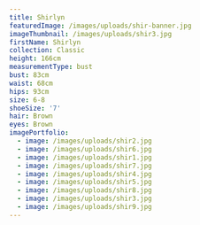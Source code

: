 ```yaml
---
title: Shirlyn
featuredImage: /images/uploads/shir-banner.jpg
imageThumbnail: /images/uploads/shir3.jpg
firstName: Shirlyn
collection: Classic
height: 166cm
measurementType: bust
bust: 83cm
waist: 68cm
hips: 93cm
size: 6-8
shoeSize: '7'
hair: Brown
eyes: Brown
imagePortfolio:
  - image: /images/uploads/shir2.jpg
  - image: /images/uploads/shir6.jpg
  - image: /images/uploads/shir1.jpg
  - image: /images/uploads/shir7.jpg
  - image: /images/uploads/shir4.jpg
  - image: /images/uploads/shir5.jpg
  - image: /images/uploads/shir8.jpg
  - image: /images/uploads/shir3.jpg
  - image: /images/uploads/shir9.jpg
---
```


